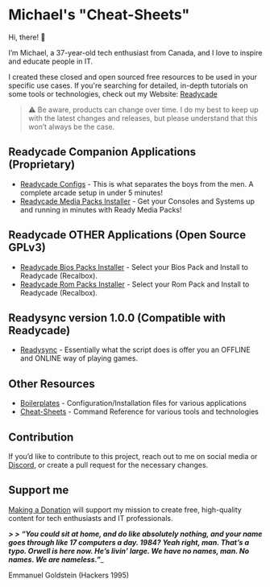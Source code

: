 # Michael's "Cheat-Sheets"

Hi, there! 👋

I’m Michael, a 37-year-old tech enthusiast from Canada, and I love to inspire and educate people in IT.

I created these closed and open sourced free resources to be used in your specific use cases. If you're searching for detailed, in-depth tutorials on some tools or technologies, check out my Website: [Readycade](https://readycade.com)

> ⚠️ Be aware, products can change over time. I do my best to keep up with the latest changes and releases, but please understand that this won’t always be the case.

## Readycade Companion Applications (Proprietary)
- [Readycade Configs](https://github.com/dockercompose-man/readycade_configs) - This is what separates the boys from the men. A complete arcade setup in under 5 minutes!
- [Readycade Media Packs Installer](https://github.com/dockercompose-man/readycade_media) - Get your Consoles and Systems up and running in minutes with Ready Media Packs!

## Readycade OTHER Applications (Open Source GPLv3)

- [Readycade Bios Packs Installer](https://github.com/dockercompose-man/readybios) - Select your Bios Pack and Install to Readycade (Recalbox).
- [Readycade Rom Packs Installer](https://github.com/dockercompose-man/readyroms) - Select your Rom Pack and Install to Readycade (Recalbox).
 
## Readysync version 1.0.0 (Compatible with Readycade)
- [Readysync](https://github.com/dockercompose-man/readysync) - Essentially what the script does is offer you an OFFLINE and ONLINE way of playing games.

## Other Resources
- [Boilerplates](https://github.com/dockercompose-man/boilerplates) - Configuration/Installation files for various applications
- [Cheat-Sheets](https://github.com/dockercompose-man/essentialeducation) - Command Reference for various tools and technologies

## Contribution

If you’d like to contribute to this project, reach out to me on social media or [Discord](https://discord.gg/H3BJVSqMG8), or create a pull request for the necessary changes.


## Support me

[Making a Donation](https://home.orangefarm.ca/donate/) will support my mission to create free, high-quality content for tech enthusiasts and IT professionals.

_**> > “You could sit at home, and do like absolutely nothing, and your name goes through like 17 computers a day. 1984? Yeah right, man. That’s a typo. Orwell is here now. He’s livin’ large. We have no names, man. No names. We are nameless.”**__
> > 
Emmanuel Goldstein (Hackers 1995)
